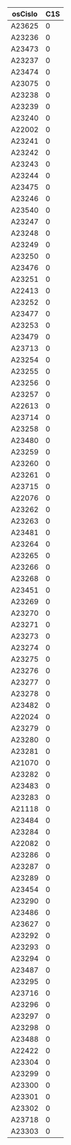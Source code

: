 |osCislo|C1S                          |
|-------|-----------------------------|
|A23625 |0                            |
|A23236 |0                            |
|A23473 |0                            |
|A23237 |0                            |
|A23474 |0                            |
|A23075 |0                            |
|A23238 |0                            |
|A23239 |0                            |
|A23240 |0                            |
|A22002 |0                            |
|A23241 |0                            |
|A23242 |0                            |
|A23243 |0                            |
|A23244 |0                            |
|A23475 |0                            |
|A23246 |0                            |
|A23540 |0                            |
|A23247 |0                            |
|A23248 |0                            |
|A23249 |0                            |
|A23250 |0                            |
|A23476 |0                            |
|A23251 |0                            |
|A22413 |0                            |
|A23252 |0                            |
|A23477 |0                            |
|A23253 |0                            |
|A23479 |0                            |
|A23713 |0                            |
|A23254 |0                            |
|A23255 |0                            |
|A23256 |0                            |
|A23257 |0                            |
|A22613 |0                            |
|A23714 |0                            |
|A23258 |0                            |
|A23480 |0                            |
|A23259 |0                            |
|A23260 |0                            |
|A23261 |0                            |
|A23715 |0                            |
|A22076 |0                            |
|A23262 |0                            |
|A23263 |0                            |
|A23481 |0                            |
|A23264 |0                            |
|A23265 |0                            |
|A23266 |0                            |
|A23268 |0                            |
|A23451 |0                            |
|A23269 |0                            |
|A23270 |0                            |
|A23271 |0                            |
|A23273 |0                            |
|A23274 |0                            |
|A23275 |0                            |
|A23276 |0                            |
|A23277 |0                            |
|A23278 |0                            |
|A23482 |0                            |
|A22024 |0                            |
|A23279 |0                            |
|A23280 |0                            |
|A23281 |0                            |
|A21070 |0                            |
|A23282 |0                            |
|A23483 |0                            |
|A23283 |0                            |
|A21118 |0                            |
|A23484 |0                            |
|A23284 |0                            |
|A22082 |0                            |
|A23286 |0                            |
|A23287 |0                            |
|A23289 |0                            |
|A23454 |0                            |
|A23290 |0                            |
|A23486 |0                            |
|A23627 |0                            |
|A23292 |0                            |
|A23293 |0                            |
|A23294 |0                            |
|A23487 |0                            |
|A23295 |0                            |
|A23716 |0                            |
|A23296 |0                            |
|A23297 |0                            |
|A23298 |0                            |
|A23488 |0                            |
|A22422 |0                            |
|A23304 |0                            |
|A23299 |0                            |
|A23300 |0                            |
|A23301 |0                            |
|A23302 |0                            |
|A23718 |0                            |
|A23303 |0                            |
